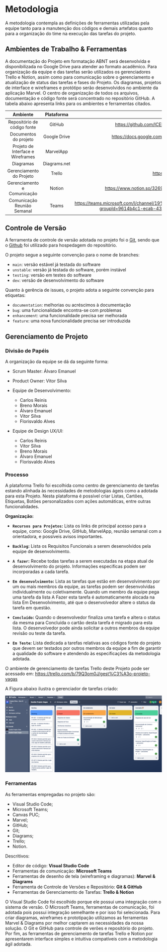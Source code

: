 
# Metodologia

A metodologia contempla as definições de ferramentas utilizadas pela equipe tanto para a manutenção dos códigos e demais artefatos quanto para a organização do time na execução das tarefas do projeto.

## Ambientes de Trabalho & Ferramentas
A documentação do Projeto em formatação ABNT será desenvolvida e disponibilizada no Google Drive para atender ao formato acadêmico. Para organização da equipe e das tarefas serão utilizados os gerenciadores Trello e Notion, assim como para comunicação sobre o gerenciamento e atualização de status das tarefas e fases do Projeto. Os diagramas, projetos de interface e wireframes e protótipo serão desenvolvidos no ambiente da aplicação Marvel. O centro de organização de todos os arquivos, documentação e código fonte será concentrado no repositório GitHub. A tabela abaixo apresenta links para os ambientes e ferramentas citados.

|              Ambiente              |  Plataforma  |                                    Link de Acesso                                    |
|:----------------------------------:|:------------:|:------------------------------------------------------------------------------------:|
|     Repositório de código fonte    |    GitHub    | https://github.com/ICEI-PUC-Minas-PMV-ADS/pmv-ads-2023-1-e2-proj-int-t4-g1-greenpath      |
|        Documentos do projeto       | Google Drive | https://docs.google.com/document/d/1uc6b8LRVHBuaD88rMBI-533YmR_1Cb9UQd9YCEISguw/edit# |
| Projeto de Interface e  Wireframes |   MarvelApp  |  https://marvelapp.com/                              |
| Diagramas			     | Diagrams.net |  https://www.diagrams.net/                             |
|      Gerenciamento do Projeto      |    Trello    | https://trello.com/b/79Q3om0J/gest%C3%A3o-projeto-vagas    |
|      Gerenciamento e Comunicação   |    Notion    | https://www.notion.so/3269f41eb5b94271ae7eab13beb46af1?v=c5862e99a7ef444db9568f69dd822752   |
|      Comunicação Reunião Semanal   |    Teams     | https://teams.microsoft.com/l/channel/19%3ac68cdb3308c446b98f630883d31794d2%40thread.tacv2/Projeto%2520Grupo%252001?groupId=9614b4c1-ecab-432a-b588-8c62e5bd5113&tenantId=14cbd5a7-ec94-46ba-b314-cc0fc972a161   |


## Controle de Versão

A ferramenta de controle de versão adotada no projeto foi o
[Git](https://git-scm.com/), sendo que o [Github](https://github.com)
foi utilizado para hospedagem do repositório.

O projeto segue a seguinte convenção para o nome de branches:

- `main`: versão estável já testada do software
- `unstable`: versão já testada do software, porém instável
- `testing`: versão em testes do software
- `dev`: versão de desenvolvimento do software

Quanto à gerência de issues, o projeto adota a seguinte convenção para
etiquetas:

- `documentation`: melhorias ou acréscimos à documentação
- `bug`: uma funcionalidade encontra-se com problemas
- `enhancement`: uma funcionalidade precisa ser melhorada
- `feature`: uma nova funcionalidade precisa ser introduzida


## Gerenciamento de Projeto

### Divisão de Papéis

A organização da equipe se dá da seguinte forma:

+ Scrum Master: Álvaro Emanuel
+ Product Owner: Vitor Silva

+ Equipe de Desenvolvimento:
	- Carlos Reinis 
	- Breno Morais
	- Álvaro Emanuel
	- Vitor Silva
	- Florisvaldo Alves


+ Equipe de Design UX/UI:
	- Carlos Reinis
	- Vítor Silva
	- Breno Morais
	- Álvaro Emanuel
	- Florisvaldo Alves


### Processo

A plataforma Trello foi escolhida como centro de gerenciamento de tarefas estando alinhada às necessidades de metodologias ágeis como a adotada para esta Projeto. Nesta plataforma é possível criar Listas, Cartões, Etiquetas, Botões personalizados com ações automáticas, entre outras funcionalidades.

**Organização:**

- **`Recursos para Projetos`:** 
	Lista os links de principal acesso para a equipe, como: Google Drive, GitHub, MarvelApp, reunião semanal com a orientadora, e possíveis avisos importantes.

- **`Backlog`:** 
	Lista os Requisitos Funcionais a serem desenvolvidos pela equipe de desenvolvimento. 

- **`A fazer`:** 
	Recebe todas tarefas a serem executadas na etapa atual de desenvolvimento do projeto. Informações especificas podem ser incorporadas a cada tarefa.

- **`Em desenvolvimento`:** 
	Lista as tarefas que estão em desenvolvimento por um ou mais membros da equipe, as tarefas podem ser desenvolvidas individualmente ou coletivamente. Quando um membro da equipe pega uma tarefa da lista A Fazer esta tarefa é automaticamente alocada na lista Em Desenvolvimento, até que o desenvolvedor altere o status da tarefa em questão.

- **`Concluído`:** 
	Quando o desenvolvedor finaliza uma tarefa e altera o status da mesma para Concluída o cartão desta tarefa é migrado para esta lista. O desenvolvedor pode ainda solicitar a outros membros da equipe revisão ou teste da tarefa.

- **`Em Teste`:** 
	Lista dedicada a tarefas relativas aos códigos fonte do projeto que devem ser testados por outros membros da equipe a fim de garantir a qualidade do software e atendendo às especificações da metodologia adotada. 

O ambiente de gerenciamento de tarefas Trello deste Projeto pode ser acessado em: 
https://trello.com/b/79Q3om0J/gest%C3%A3o-projeto-vagas

A Figura abaixo ilustra o gerenciador de tarefas criado: 
 
 ![Foto representativa](https://github.com/ICEI-PUC-Minas-PMV-ADS/pmv-ads-2023-1-e2-proj-int-t4-g1-greenpath/blob/35f758bc38132d55242e7065bedd60bab018632a/docs/img/Processo_Trello_screenshot.png)
 

### Ferramentas

As ferramentas empregadas no projeto são:

- Visual Studio Code;
- Microsoft Teams;
- Canvas PUC;
- Marvel;
- GitHub;
- Git;
- Diagrams;
- Trello;
- Notion.

Descritivos:

- Editor de código: **Visual Studio Code**
- Ferramentas de comunicação: **Microsoft Teams**
- Ferramentas de desenho de tela (wireframing e diagramas): **Marvel & Diagrams**
- Ferramenta de Controle de Versões e Repositório: **Git & GitHub**
- Ferramentas de Gerenciamento de Tarefas: **Trello & Notion**

O Visual Studio Code foi escolhido porque ele possui uma integração com o sistema de versão. O Microsoft Teams, ferramentas de comunicação, foi adotada pois possui
integração semelhante e por isso foi selecionada. Para criar diagramas, wireframes e prototipação utilizamos as ferramentas Marvel & Diagrams por melhor captarem as
necessidades da nossa solução. O Git e GitHub para controle de verões e repositório do projeto. Por fim, as ferramentas de gerenciamento de tarefas Trello e Notion por apresentarem interface simples e intuitiva compatíveis com a metodologia ágil adotada.
